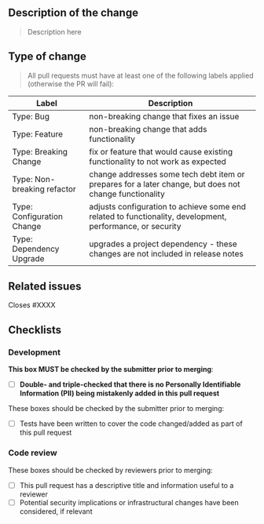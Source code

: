 ## Description of the change

> Description here

## Type of change

> All pull requests must have at least one of the following labels applied (otherwise the PR will fail):

| Label                       	| Description                                                                                               	|
|-----------------------------	|-----------------------------------------------------------------------------------------------------------	|
| Type: Bug                   	| non-breaking change that fixes an issue                                                                   	|
| Type: Feature               	| non-breaking change that adds functionality                                                               	|
| Type: Breaking Change       	| fix or feature that would cause existing functionality to not work as expected                            	|
| Type: Non-breaking refactor 	| change addresses some tech debt item or prepares for a later change, but does not change functionality    	|
| Type: Configuration Change  	| adjusts configuration to achieve some end related to functionality, development, performance, or security 	|
| Type: Dependency Upgrade      | upgrades a project dependency - these changes are not included in release notes                             |

## Related issues

Closes #XXXX

## Checklists

### Development

**This box MUST be checked by the submitter prior to merging**:
- [ ] **Double- and triple-checked that there is no Personally Identifiable Information (PII) being mistakenly added in this pull request**

These boxes should be checked by the submitter prior to merging:
- [ ] Tests have been written to cover the code changed/added as part of this pull request

### Code review

These boxes should be checked by reviewers prior to merging:

- [ ] This pull request has a descriptive title and information useful to a reviewer
- [ ] Potential security implications or infrastructural changes have been considered, if relevant
